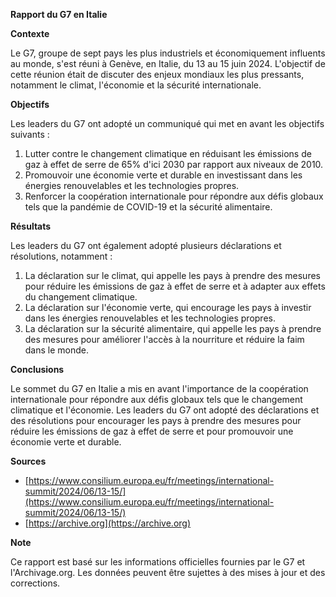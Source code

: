**Rapport du G7 en Italie**

**Contexte**

Le G7, groupe de sept pays les plus industriels et économiquement influents au monde, s'est réuni à Genève, en Italie, du 13 au 15 juin 2024. L'objectif de cette réunion était de discuter des enjeux mondiaux les plus pressants, notamment le climat, l'économie et la sécurité internationale.

**Objectifs**

Les leaders du G7 ont adopté un communiqué qui met en avant les objectifs suivants :

1. Lutter contre le changement climatique en réduisant les émissions de gaz à effet de serre de 65% d'ici 2030 par rapport aux niveaux de 2010.
2. Promouvoir une économie verte et durable en investissant dans les énergies renouvelables et les technologies propres.
3. Renforcer la coopération internationale pour répondre aux défis globaux tels que la pandémie de COVID-19 et la sécurité alimentaire.

**Résultats**

Les leaders du G7 ont également adopté plusieurs déclarations et résolutions, notamment :

1. La déclaration sur le climat, qui appelle les pays à prendre des mesures pour réduire les émissions de gaz à effet de serre et à adapter aux effets du changement climatique.
2. La déclaration sur l'économie verte, qui encourage les pays à investir dans les énergies renouvelables et les technologies propres.
3. La déclaration sur la sécurité alimentaire, qui appelle les pays à prendre des mesures pour améliorer l'accès à la nourriture et réduire la faim dans le monde.

**Conclusions**

Le sommet du G7 en Italie a mis en avant l'importance de la coopération internationale pour répondre aux défis globaux tels que le changement climatique et l'économie. Les leaders du G7 ont adopté des déclarations et des résolutions pour encourager les pays à prendre des mesures pour réduire les émissions de gaz à effet de serre et pour promouvoir une économie verte et durable.

**Sources**

* [https://www.consilium.europa.eu/fr/meetings/international-summit/2024/06/13-15/](https://www.consilium.europa.eu/fr/meetings/international-summit/2024/06/13-15/)
* [https://archive.org](https://archive.org)

**Note**

Ce rapport est basé sur les informations officielles fournies par le G7 et l'Archivage.org. Les données peuvent être sujettes à des mises à jour et des corrections.